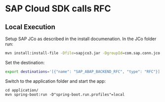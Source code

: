 # SAP Cloud SDK calls RFC

## Local Execution

Setup SAP JCo as described in the install documenation. In the JCo folder run:

```bash
mvn install:install-file -Dfile=sapjco3.jar -DgroupId=com.sap.conn.jco -DartifactId=com.sap.conn.jco.sapjco3 -Dversion=3.1.9 -Dpackaging=jar
```

Set the destination:

```bash
export destinations='[{"name": "SAP_ABAP_BACKEND_RFC", "type": "RFC"}]'
```

Switch to the application folder and start the app:

```
cd application/
mvn spring-boot:run -D"spring-boot.run.profiles"=local
```
